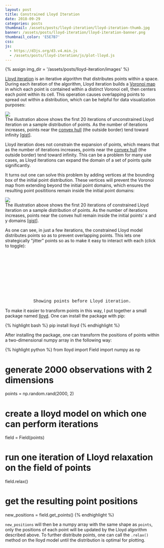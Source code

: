 ```yaml
---
layout: post
title: Constrained Lloyd Iteration
date: 2018-09-29
categories: posts
thumbnail: /assets/posts/lloyd-iteration/lloyd-iteration-thumb.jpg
banner: /assets/posts/lloyd-iteration/lloyd-iteration-banner.png
thumbnail_color: 'E5E7B7'
css:
js:
  - https://d3js.org/d3.v4.min.js
  - /assets/posts/lloyd-iteration/js/plot-lloyd.js
---
```


{% assign img_dir = '/assets/posts/lloyd-iteration/images' %}

[Lloyd iteration](https://en.wikipedia.org/wiki/Lloyd%27s_algorithm) is an iterative algorithm that distributes points within a space. During each iteration of the algorithm, Lloyd iteration builds a [Voronoi map](https://en.wikipedia.org/wiki/Voronoi_diagram) in which each point is contained within a distinct Voronoi cell, then centers each point within its cell. This operation causes overlapping points to spread out within a distribution, which can be helpful for data visualization purposes:

<img src='{{ img_dir }}/unconstrained.gif'>

<div class='caption'>The illustration above shows the first 20 iterations of unconstrained Lloyd iteration on a sample distribution of points. As the number of iterations increases, points near the <a href='https://en.wikipedia.org/wiki/Convex_hull'>convex hull</a> (the outside border) tend toward infinity [<a target='_blank' href='https://gist.github.com/duhaime/04bf7db1d7d8d6a0d823ef88e31376fe'>gist</a>].</div>

Lloyd iteration does not constrain the expansion of points, which means that as the number of iterations increases, points near the <a href='https://en.wikipedia.org/wiki/Convex_hull'>convex hull</a> (the outside border) tend toward infinity. This can be a problem for many use cases, as Lloyd iterations can expand the domain of a set of points quite significantly.

It turns out one can solve this problem by adding vertices at the bounding box of the initial point distribution. These vertices will prevent the Voronoi map from extending beyond the initial point domains, which ensures the resulting point posititions remain inside the initial point domains:

<img src='{{ img_dir }}/constrained.gif'>

<div class='caption'>The illustration above shows the first 20 iterations of constrained Lloyd iteration on a sample distribution of points. As the number of iterations increases, points near the convex hull remain inside the initial points' x and y domains [<a target='_blank' href='https://gist.github.com/duhaime/347e1061d51139eb77ab6bf65b11debc'>gist</a>].</div>

As one can see, in just a few iterations, the constrained Lloyd model distributes points so as to prevent overlapping points. This lets one strategically "jitter" points so as to make it easy to interact with each (click to toggle):

<div>
  <svg id='lloyd-target'></svg>
  <div style='font-family:courier; text-align:center'>Showing points <span id='target'>before</span> Lloyd iteration.</div>
</div>

To make it easier to transform points in this way, I put together a small package named [lloyd](https://github.com/duhaime/lloyd). One can install the package with pip:

{% highlight bash %}
pip install lloyd
{% endhighlight %}

After installing the package, one can transform the positions of points within a two-dimensional numpy array in the following way:

{% highlight python %}
from lloyd import Field
import numpy as np

# generate 2000 observations with 2 dimensions
points = np.random.rand(2000, 2)

# create a lloyd model on which one can perform iterations
field = Field(points)

# run one iteration of Lloyd relaxation on the field of points
field.relax()

# get the resulting point positions
new_positions = field.get_points()
{% endhighlight %}

`new_positions` will then be a numpy array with the same shape as `points`, only the positions of each point will be updated by the Lloyd algorithm described above. To further distribute points, one can call the `.relax()` method on the lloyd model until the distribution is optimal for plotting.